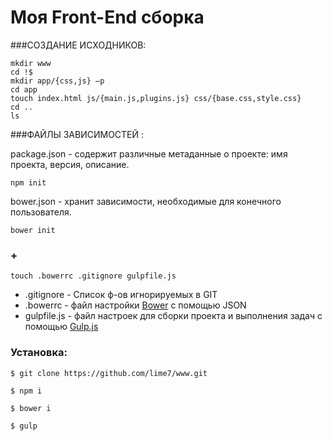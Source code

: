 # Моя Front-End сборка


###СОЗДАНИЕ ИСХОДНИКОВ:
```
mkdir www
cd !$
mkdir app/{css,js} –p
cd app
touch index.html js/{main.js,plugins.js} css/{base.css,style.css} 
cd ..
ls
```
###ФАЙЛЫ ЗАВИСИМОСТЕЙ :

package.json - содержит различные метаданные о проекте: имя проекта, версия, описание.
```
npm init
```

bower.json - хранит зависимости, необходимые для конечного пользователя.
```
bower init
```

### +
```
touch .bowerrc .gitignore gulpfile.js
```

- .gitignore - Список ф-ов игнорируемых в GIT
- .bowerrc - файл настройки [Bower](http://bower.io) с помощью JSON
- gulpfile.js - файл настроек для сборки проекта и выполнения задач с помощью [Gulp.js](http://gulpjs.com)





### Установка:
```
$ git clone https://github.com/lime7/www.git
```

```
$ npm i
```

```
$ bower i
```

```
$ gulp
```
